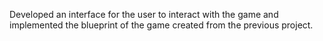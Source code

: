 Developed an interface for the user to interact with the game and implemented the blueprint of the game created from the previous project. 
